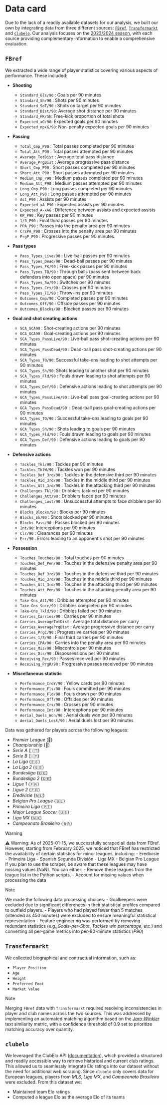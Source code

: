 # Data card

Due to the lack of a readily available datasets for our analysis, we built our own by integrating
data from three different sources: [`FBref`](https://fbref.com/en/), [`Transfermarkt`](https://www.transfermarkt.com) and [`clubelo`](http://clubelo.com). Our analysis focuses on the <u>2023/2024 season</u>, with each source providing complementary information to
enable a comprehensive evaluation.

## `FBref`
We extracted a wide range of player statistics covering various aspects of performance. These included:

- **Shooting**
    - `Standard_Gls/90` : Goals per 90 minutes
    - `Standard_Sh/90` : Shots per 90 minutes        
    - `Standard_SoT/90` : Shots on target per 90 minutes    
    - `Standard_Dist/90`: Average shot distance per 90 minutes          
    - `Standard_FK/Sh`: Free-kick proportion of total shots         
    - `Expected_xG/90`: Expected goals per 90 minutes       
    - `Expected_npxG/90`: Non-penalty expected goals per 90 minutes

- **Passing**
    - `Total_Cmp_P90` : Total passes completed per 90 minutes
    - `Total_Att_P90` : Total passes attempted per 90 minutes
    - `Average_TotDist` : Average total pass distance 
    - `Average_PrgDist` : Average progressive pass distance
    - `Short_Cmp_P90` : Short passes completed per 90 minutes
    - `Short_Att_P90` : Short passes attempted per 90 minutes
    - `Medium_Cmp_P90` : Medium passes completed per 90 minutes
    - `Medium_Att_P90` : Medium passes attempted per 90 minutes
    - `Long_Cmp_P90` : Long passes completed per 90 minutes
    - `Long_Att_P90` : Long passes attempted per 90 minutes
    - `Ast_P90` : Assists per 90 minutes
    - `Expected_xA_P90` : Expected assists per 90 minutes
    - `Expected_A-xAG` : Difference between assists and expected assists
    - `KP_P90` : Key passes per 90 minutes
    - `1/3_P90` : Final third passes per 90 minutes
    - `PPA_P90` : Passes into the penalty area per 90 minutes
    - `CrsPA_P90` : Crosses into the penalty area per 90 minutes
    - `PrgP_P90` : Progressive passes per 90 minutes

- **Pass types**
    - `Pass_Types_Live/90` : Live-ball passes per 90 minutes
    - `Pass_Types_Dead/90` : Dead-ball passes per 90 minutes
    - `Pass_Types_FK/90` : Free-kick passes per 90 minutes
    - `Pass_Types_TB/90` : Through balls (pass sent between back defenders into open space) per 90 minutes
    - `Pass_Types_Sw/90` : Switches per 90 minutes
    - `Pass_Types_Crs/90` : Crosses per 90 minutes
    - `Pass_Types_TI/90` : Throw-ins per 90 minutes
    - `Outcomes_Cmp/90` : Completed passes per 90 minutes
    - `Outcomes_Off/90` : Offside passes per 90 minutes
    - `Outcomes_Blocks/90` : Blocked passes per 90 minutes

- **Goal and shot creating actions**
    - `SCA_SCA90` : Shot-creating actions per 90 minutes
    - `GCA_GCA90` : Goal-creating actions per 90 minutes
    - `SCA_Types_PassLive/90` : Live-ball pass shot-creating actions per 90 minutes
    - `SCA_Types_PassDead/90` : Dead-ball pass shot-creating actions per 90 minutes
    - `SCA_Types_TO/90`: Successful take-ons leading to shot attempts per 90 minutes
    - `SCA_Types_Sh/90`: Shots leading to another shot per 90 minutes
    - `SCA_Types_Fld/90` : Fouls drawn leading to shot attempts per 90 minutes
    - `SCA_Types_Def/90` : Defensive actions leading to shot attempts per 90 minutes
    - `GCA_Types_PassLive/90` : Live-ball pass goal-creating actions per 90 minutes
    - `GCA_Types_PassDead/90 `: Dead-ball pass goal-creating actions per 90 minutes
    - `GCA_Types_TO/90` : Successful take-ons leading to goals per 90 minutes
    - `GCA_Types_Sh/90` : Shots leading to goals per 90 minutes
    - `GCA_Types_Fld/90` : Fouls drawn leading to goals per 90 minutes
    - `GCA_Types_Def/90` : Defensive actions leading to goals per 90 minutes

- **Defensive actions**
    - `Tackles_Tkl/90` : Tackles per 90 minutes
    - `Tackles_TklW/90` : Tackles won per 90 minutes
    - `Tackles_Def_3rd/90` : Tackles in the defensive third per 90 minutes
    - `Tackles_Mid_3rd/90` : Tackles in the middle third per 90 minutes
    - `Tackles_Att_3rd/90` : Tackles in the attacking third per 90 minutes
    - `Challenges_Tkl/90` : Dribblers tackled per 90 minutes
    - `Challenges_Att/90` : Dribblers faced per 90 minutes
    - `Challenges_Lost/90` : Unsuccessful attempts to face dribblers per 90 minutes
    - `Blocks_Blocks/90` : Blocks per 90 minutes
    - `Blocks_Sh/90` : Shots blocked per 90 minutes
    - `Blocks_Pass/90` : Passes blocked per 90 minutes
    - `Int/90`: Interceptions per 90 minutes
    - `Clr/90` : Clearances per 90 minutes
    - `Err/90` : Errors leading to an opponent's shot per 90 minutes

- **Possession**
    - `Touches_Touches/90` : Total touches per 90 minutes
    - `Touches_Def_Pen/90` : Touches in the defensive penalty area per 90 minutes
    - `Touches_Def_3rd/90` : Touches in the defensive third per 90 minutes
    - `Touches_Mid_3rd/90` : Touches in the middle third per 90 minutes
    - `Touches_Att_3rd/90` : Touches in the attacking third per 90 minutes
    - `Touches_Att_Pen/90` : Touches in the attacking penalty area per 90 minutes
    - `Take-Ons_Att/90` : Dribbles attempted per 90 minutes
    - `Take-Ons_Succ/90` : Dribbles completed per 90 minutes
    - `Take-Ons_Tkld/90` : Dribbles failed per 90 minutes
    - `Carries_Carries/90` : Carries per 90 minutes
    - `Carries_AverageTotDist` : Average total distance per carry
    - `Carries_AveragePrgDist` : Average progressive distance per carry
    - `Carries_PrgC/90` : Progressive carries per 90 minutes
    - `Carries_1/3/90` : Final third carries per 90 minutes
    - `Carries_CPA/90` : Carries into the penalty area per 90 minutes
    - `Carries_Mis/90` : Miscontrols per 90 minutes
    - `Carries_Dis/90` : Dispossessions per 90 minutes
    - `Receiving_Rec/90` : Passes received per 90 minutes
    - `Receiving_PrgR/90` : Progressive passes received per 90 minutes

- **Miscellaneous statistic**
    - `Performance_CrdY/90` : Yellow cards per 90 minutes
    - `Performance_Fls/90` : Fouls committed per 90 minutes
    - `Performance_Fld/90` : Fouls drawn per 90 minutes
    - `Performance_Off/90` : Offsides per 90 minutes
    - `Performance_Crs/90` : Crosses per 90 minutes
    - `Performance_Int/90` : Interceptions per 90 minutes
    - `Aerial_Duels_Won/90` : Aerial duels won per 90 minutes
    - `Aerial_Duels_Lost/90` : Aerial duels lost per 90 minutes

Data was gathered for players across the following leagues:
- *Premier League* (🏴󠁧󠁢󠁥󠁮󠁧󠁿)
- *Championship* (🏴󠁧󠁢󠁥󠁮󠁧󠁿)
- *Serie A* (🇮🇹)
- *Serie B* (🇮🇹)
- *La Liga* (🇪🇸)
- *La Liga 2* (🇪🇸)
- *Bundesliga* (🇩🇪)
- *Bundesliga 2* (🇩🇪)
- *Ligue 1* (🇫🇷)
- *Ligue 2* (🇫🇷)
- *Eredivisie* (🇳🇱)
- *Belgian Pro League* (🇧🇪)
- *Primeira Liga* (🇵🇹)
- *Major League Soccer* (🇺🇸)
- *Liga MX* (🇲🇽)
- *Campeonato Brasileiro* (🇧🇷)


> [!WARNING]  
> ⚠ Warning:
>As of 2025-01-15, we successfully scraped all data from FBref. However, starting from February 2025, we noticed that FBref has restricted the availability of certain statistics for minor leagues, including:
    - Eredivisie
    - Primeira Liga
    - Spanish Segunda División
    - Liga MX
    - Belgian Pro League
>If you plan to use the scraper, be aware that these leagues may have missing values (NaN). You can either:
    - Remove these leagues from the league list in the Python scripts.
    - Account for missing values when processing the data

> [!NOTE]
> We made the following data processing choices:
    - Goalkeepers were excluded due to significant differences in their statistical profiles compared to outfield players.
    - Players who had played fewer than 5 matches (intended as 450 minutes) were excluded to ensure meaningful statistical representation
    - Feature engineering was performed by removing redundant statistics (e.g.,*Goals-per-Shot*, *Tackles win percentage*, etc.) and converting all per-game metrics into per-90-minute statistics (*P90*)



## `Transfermarkt`

We collected biographical and contractual information, such as:

- `Player Position`
- `Age`
- `Height`
- `Preferred Foot`
- `Market Value`

> [!NOTE]
> Merging `FBref` data with `Transfermarkt` required resolving inconsistencies in player and club names across the two sources. This was addressed by implementing an automated matching algorithm based on the [*Jaro-Winkler*](https://en.wikipedia.org/wiki/Jaro–Winkler_distance) text similarity metric, with a confidence threshold of 0.9 set to prioritize matching accuracy over quantity.


## `clubelo`

We leveraged the ClubElo API ([documentation](http://clubelo.com/API)), which provided a structured and readily accessible way to retrieve historical and current club ratings. This allowed us to seamlessly integrate Elo ratings into our dataset without the need for additional web scraping. Since `clubelo` only covers data for European leagues, players from *MLS*, *Liga MX*, and *Campeonato Brasileiro* were excluded.
From this dataset we:

- Maintained team Elo ratings 
- Computed a league Elo as the average Elo of its teams
